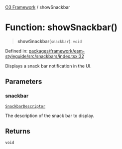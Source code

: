 [O3 Framework](../API.md) / showSnackbar

# Function: showSnackbar()

> **showSnackbar**(`snackbar`): `void`

Defined in: [packages/framework/esm-styleguide/src/snackbars/index.tsx:32](https://github.com/openmrs/openmrs-esm-core/blob/main/packages/framework/esm-styleguide/src/snackbars/index.tsx#L32)

Displays a snack bar notification in the UI.

## Parameters

### snackbar

[`SnackbarDescriptor`](../interfaces/SnackbarDescriptor.md)

The description of the snack bar to display.

## Returns

`void`

